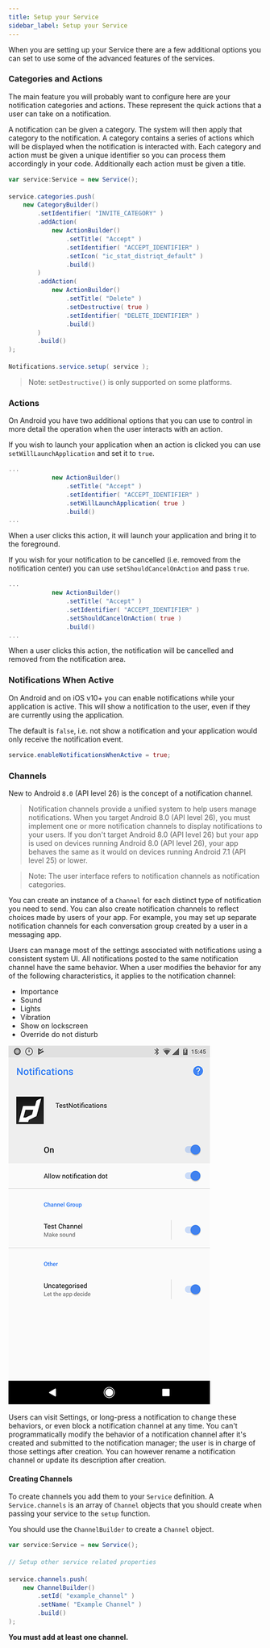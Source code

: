 ```yaml
---
title: Setup your Service
sidebar_label: Setup your Service
---
```


When you are setting up your Service there are a few additional options you can set to use some of the 
advanced features of the services.


### Categories and Actions

The main feature you will probably want to configure here are your notification categories and actions. 
These represent the quick actions that a user can take on a notification.

A notification can be given a category. The system will then apply that category to the notification. 
A category contains a series of actions which will be displayed when the notification is interacted with. 
Each category and action must be given a unique identifier so you can process them accordingly in your code. 
Additionally each action must be given a title.


```actionscript
var service:Service = new Service();

service.categories.push( 
	new CategoryBuilder()
		.setIdentifier( "INVITE_CATEGORY" )
		.addAction( 
			new ActionBuilder()
				.setTitle( "Accept" )
				.setIdentifier( "ACCEPT_IDENTIFIER" )
				.setIcon( "ic_stat_distriqt_default" )
				.build()
		)
		.addAction( 
			new ActionBuilder()
				.setTitle( "Delete" )
				.setDestructive( true )
				.setIdentifier( "DELETE_IDENTIFIER" )
				.build()
		)
		.build()
);

Notifications.service.setup( service );
```

> Note: `setDestructive()` is only supported on some platforms. 


### Actions

On Android you have two additional options that you can use to control in more detail
the operation when the user interacts with an action.

If you wish to launch your application when an action is clicked you can use 
`setWillLaunchApplication` and set it to `true`.

```actionscript
...
			new ActionBuilder()
				.setTitle( "Accept" )
				.setIdentifier( "ACCEPT_IDENTIFIER" )
				.setWillLaunchApplication( true )
				.build()
...
```

When a user clicks this action, it will launch your application and bring it to the foreground.


If you wish for your notification to be cancelled (i.e. removed from the notification center)
you can use `setShouldCancelOnAction` and pass `true`.


```actionscript
...
			new ActionBuilder()
				.setTitle( "Accept" )
				.setIdentifier( "ACCEPT_IDENTIFIER" )
				.setShouldCancelOnAction( true )
				.build()
...
```

When a user clicks this action, the notification will be cancelled and removed from the notification area.



### Notifications When Active

On Android and on iOS v10+ you can enable notifications while your application is active. 
This will show a notification to the user, even if they are currently using the application.

The default is `false`, i.e. not show a notification and your application would only receive
the notification event.

```actionscript
service.enableNotificationsWhenActive = true;
```


### Channels


New to Android `8.0` (API level 26) is the concept of a notification channel. 

>
> Notification channels provide a unified system to help users manage notifications. When you target Android 8.0 (API level 26), you must implement one or more notification channels to display notifications to your users. If you don't target Android 8.0 (API level 26) but your app is used on devices running Android 8.0 (API level 26), your app behaves the same as it would on devices running Android 7.1 (API level 25) or lower.
>


> Note: The user interface refers to notification channels as notification categories.

You can create an instance of a `Channel` for each distinct type of notification you need to send. You can also create notification channels to reflect choices made by users of your app. For example, you may set up separate notification channels for each conversation group created by a user in a messaging app.

Users can manage most of the settings associated with notifications using a consistent system UI. All notifications posted to the same notification channel have the same behavior. When a user modifies the behavior for any of the following characteristics, it applies to the notification channel:

- Importance
- Sound
- Lights
- Vibration
- Show on lockscreen
- Override do not disturb

![](images/android-channels-settings.png)

Users can visit Settings, or long-press a notification to change these behaviors, or even block a notification channel at any time. You can't programmatically modify the behavior of a notification channel after it's created and submitted to the notification manager; the user is in charge of those settings after creation. You can however rename a notification channel or update its description after creation.


#### Creating Channels

To create channels you add them to your `Service` definition. A `Service.channels` is an array of `Channel` objects that you should create when passing your service to the `setup` function.

You should use the `ChannelBuilder` to create a `Channel` object.

```actionscript
var service:Service = new Service();

// Setup other service related properties

service.channels.push(
    new ChannelBuilder()
        .setId( "example_channel" )
        .setName( "Example Channel" )
        .build()
);
```

**You must add at least one channel.**


